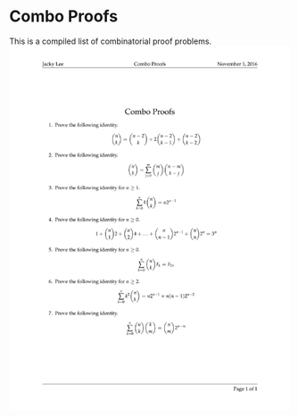 # Combo Proofs
This is a compiled list of combinatorial proof problems.
![Problems](combo_proofs.png)
